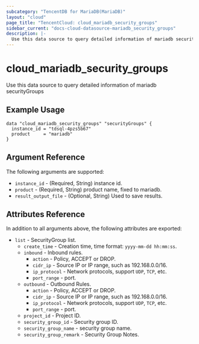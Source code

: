 ```yaml
---
subcategory: "TencentDB for MariaDB(MariaDB)"
layout: "cloud"
page_title: "TencentCloud: cloud_mariadb_security_groups"
sidebar_current: "docs-cloud-datasource-mariadb_security_groups"
description: |-
  Use this data source to query detailed information of mariadb securityGroups
---
```


# cloud_mariadb_security_groups

Use this data source to query detailed information of mariadb securityGroups

## Example Usage

```hcl
data "cloud_mariadb_security_groups" "securityGroups" {
  instance_id = "tdsql-4pzs5b67"
  product     = "mariadb"
}
```

## Argument Reference

The following arguments are supported:

* `instance_id` - (Required, String) instance id.
* `product` - (Required, String) product name, fixed to mariadb.
* `result_output_file` - (Optional, String) Used to save results.

## Attributes Reference

In addition to all arguments above, the following attributes are exported:

* `list` - SecurityGroup list.
  * `create_time` - Creation time, time format: `yyyy-mm-dd hh:mm:ss`.
  * `inbound` - Inbound rules.
    * `action` - Policy, ACCEPT or DROP.
    * `cidr_ip` - Source IP or IP range, such as 192.168.0.0/16.
    * `ip_protocol` - Network protocols, support `UDP`, `TCP`, etc.
    * `port_range` - port.
  * `outbound` - Outbound Rules.
    * `action` - Policy, ACCEPT or DROP.
    * `cidr_ip` - Source IP or IP range, such as 192.168.0.0/16.
    * `ip_protocol` - Network protocols, support `UDP`, `TCP`, etc.
    * `port_range` - port.
  * `project_id` - Project ID.
  * `security_group_id` - Security group ID.
  * `security_group_name` - security group name.
  * `security_group_remark` - Security Group Notes.


